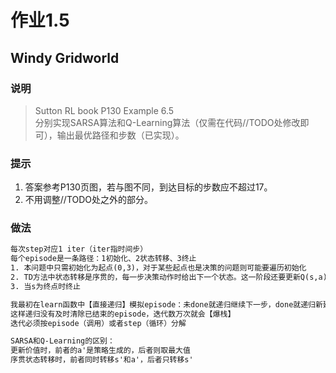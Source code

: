 # 作业1.5
## Windy Gridworld
### 说明
> Sutton RL book P130 Example 6.5<br>
> 分别实现SARSA算法和Q-Learning算法（仅需在代码//TODO处修改即可），输出最优路径和步数（已实现）。
### 提示
1. 答案参考P130页图，若与图不同，到达目标的步数应不超过17。
2. 不用调整//TODO处之外的部分。
### 做法
```txt
每次step对应1 iter（iter指时间步）
每个episode是一条路径：1初始化、2状态转移、3终止
1. 本问题中只需初始化为起点(0,3)，对于某些起点也是决策的问题则可能要遍历初始化
2. TD方法中状态转移是序贯的，每一步决策动作时给出下一个状态。这一阶段还要更新Q(s,a)
3. 当s为终点时终止

我最初在learn函数中【直接递归】模拟episode：未done就递归继续下一步，done就递归新建环境
这样递归没有及时清除已结束的episode，迭代数万次就会【爆栈】
迭代必须按episode（调用）或者step（循环）分解

SARSA和Q-Learning的区别：
更新价值时，前者的a'是策略生成的，后者则取最大值
序贯状态转移时，前者同时转移s'和a'，后者只转移s'
```